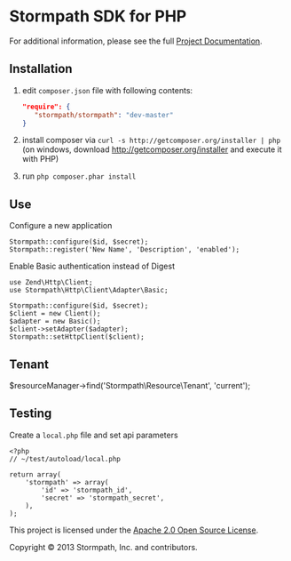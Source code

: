 # Stormpath SDK for PHP

For additional information, please see the full [Project Documentation](https://www.stormpath.com/docs/php/product-guide).

Installation
------------
  1. edit `composer.json` file with following contents:

     ```json
     "require": {
        "stormpath/stormpath": "dev-master"
     }
     ```
  2. install composer via `curl -s http://getcomposer.org/installer | php` (on windows, download
     http://getcomposer.org/installer and execute it with PHP)
  3. run `php composer.phar install`

    
Use
---
Configure a new application
```
Stormpath::configure($id, $secret);
Stormpath::register('New Name', 'Description', 'enabled'); 
```

Enable Basic authentication instead of Digest
```
use Zend\Http\Client;
use Stormpath\Http\Client\Adapter\Basic;

Stormpath::configure($id, $secret);
$client = new Client();
$adapter = new Basic();
$client->setAdapter($adapter);
Stormpath::setHttpClient($client);
```

Tenant
------

$resourceManager->find('Stormpath\Resource\Tenant', 'current');

Testing
-------
Create a ```local.php``` file and set api parameters

```
<?php
// ~/test/autoload/local.php

return array(
    'stormpath' => array(
        'id' => 'stormpath_id',
        'secret' => 'stormpath_secret',
    ),
);
```


This project is licensed under the [Apache 2.0 Open Source License](http://www.apache.org/licenses/LICENSE-2.0).

Copyright &copy; 2013 Stormpath, Inc. and contributors.  
